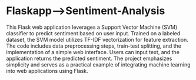 # Flaskapp-->Sentiment-Analysis
This Flask web application leverages a Support Vector Machine (SVM) classifier to predict sentiment based on user input.
Trained on a labeled dataset, the SVM model utilizes TF-IDF vectorization for feature extraction. 
The code includes data preprocessing steps, train-test splitting, and the implementation of a simple web interface.
Users can input text, and the application returns the predicted sentiment.
The project emphasizes simplicity and serves as a practical example of integrating machine learning into web applications using Flask.
